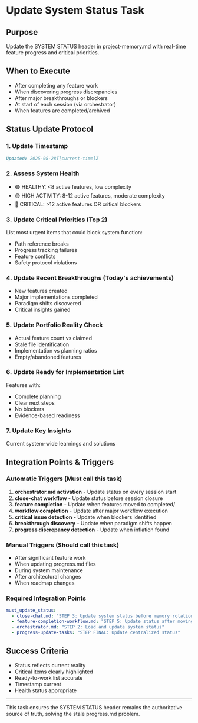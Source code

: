 # Update System Status Task

## Purpose
Update the SYSTEM STATUS header in project-memory.md with real-time feature progress and critical priorities.

## When to Execute
- After completing any feature work
- When discovering progress discrepancies  
- After major breakthroughs or blockers
- At start of each session (via orchestrator)
- When features are completed/archived

## Status Update Protocol

### 1. Update Timestamp
```markdown
Updated: 2025-08-28T[current-time]Z
```

### 2. Assess System Health
- 🟢 HEALTHY: <8 active features, low complexity
- 🟡 HIGH ACTIVITY: 8-12 active features, moderate complexity
- 🔴 CRITICAL: >12 active features OR critical blockers

### 3. Update Critical Priorities (Top 2)
List most urgent items that could block system function:
- Path reference breaks
- Progress tracking failures
- Feature conflicts
- Safety protocol violations

### 4. Update Recent Breakthroughs (Today's achievements)
- New features created
- Major implementations completed
- Paradigm shifts discovered
- Critical insights gained

### 5. Update Portfolio Reality Check
- Actual feature count vs claimed
- Stale file identification
- Implementation vs planning ratios
- Empty/abandoned features

### 6. Update Ready for Implementation List
Features with:
- Complete planning
- Clear next steps
- No blockers
- Evidence-based readiness

### 7. Update Key Insights
Current system-wide learnings and solutions

## Integration Points & Triggers

### **Automatic Triggers (Must call this task)**
1. **orchestrator.md activation** - Update status on every session start
2. **close-chat workflow** - Update status before session closure
3. **feature completion** - Update when features moved to completed/
4. **workflow completion** - Update after major workflow execution
5. **critical issue detection** - Update when blockers identified
6. **breakthrough discovery** - Update when paradigm shifts happen
7. **progress discrepancy detection** - Update when inflation found

### **Manual Triggers (Should call this task)**
- After significant feature work
- When updating progress.md files
- During system maintenance
- After architectural changes
- When roadmap changes

### **Required Integration Points**
```yaml
must_update_status:
  - close-chat.md: "STEP 3: Update system status before memory rotation"
  - feature-completion-workflow.md: "STEP 5: Update status after moving to completed/"
  - orchestrator.md: "STEP 2: Load and update system status"
  - progress-update-tasks: "STEP FINAL: Update centralized status"
```

## Success Criteria
- Status reflects current reality
- Critical items clearly highlighted
- Ready-to-work list accurate
- Timestamp current
- Health status appropriate

---

This task ensures the SYSTEM STATUS header remains the authoritative source of truth, solving the stale progress.md problem.